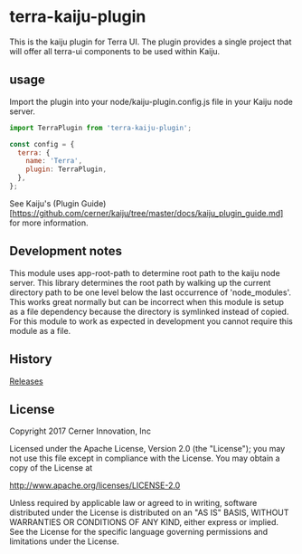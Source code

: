# terra-kaiju-plugin

This is the kaiju plugin for Terra UI. The plugin provides a single project that will offer all terra-ui components to be used within Kaiju.

## usage
Import the plugin into your node/kaiju-plugin.config.js file in your Kaiju node server.

```js
import TerraPlugin from 'terra-kaiju-plugin';

const config = {
  terra: {
    name: 'Terra',
    plugin: TerraPlugin,
  },
};
```

See Kaiju's (Plugin Guide)[https://github.com/cerner/kaiju/tree/master/docs/kaiju_plugin_guide.md] for more information.

## Development notes
This module uses app-root-path to determine root path to the kaiju node server. This library determines the root path by walking up the current directory path to be one level below the last occurrence of 'node_modules'. This works great normally but can be incorrect when this module is setup as a file dependency because the directory is symlinked instead of copied. For this module to work as expected in development you cannot require this module as a file.

## History

[Releases](https://github.com/cerner/kaiju/releases)

## License

Copyright 2017 Cerner Innovation, Inc

Licensed under the Apache License, Version 2.0 (the "License");
you may not use this file except in compliance with the License.
You may obtain a copy of the License at

   http://www.apache.org/licenses/LICENSE-2.0

Unless required by applicable law or agreed to in writing, software
distributed under the License is distributed on an "AS IS" BASIS,
WITHOUT WARRANTIES OR CONDITIONS OF ANY KIND, either express or implied.
See the License for the specific language governing permissions and
limitations under the License.
